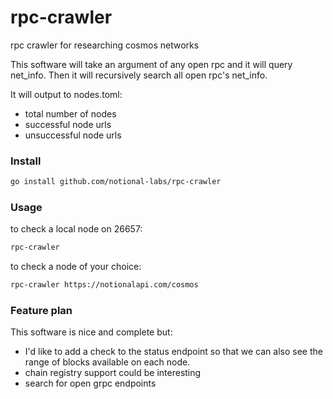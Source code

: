# rpc-crawler
rpc crawler for researching cosmos networks

This software will take an argument of any open rpc and it will query net_info.  Then it will recursively search all open rpc's net_info.

It will output to nodes.toml:

* total number of nodes
* successful node urls
* unsuccessful node urls


### Install
```bash
go install github.com/notional-labs/rpc-crawler
```

### Usage

to check a local node on 26657:
```bash
rpc-crawler
```

to check a node of your choice:
```bash
rpc-crawler https://notionalapi.com/cosmos
```


### Feature plan

This software is nice and complete but:
* I'd like to add a check to the status endpoint so that we can also see the range of blocks available on each node.
* chain registry support could be interesting
* search for open grpc endpoints


